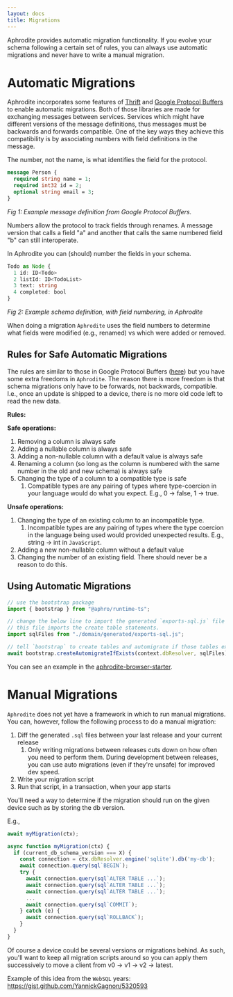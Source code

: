 ```yaml
---
layout: docs
title: Migrations
---
```


Aphrodite provides automatic migration functionality. If you evolve your schema following a certain set of rules, you can always use automatic migrations and never have to write a manual migration.

# Automatic Migrations

Aphrodite incorporates some features of [Thrift](https://thrift.apache.org/) and [Google Protocol Buffers](https://developers.google.com/protocol-buffers) to enable automatic migrations. Both of those libraries are made for exchanging messages between services. Services which might have different versions of the message definitions, thus messages must be backwards and forwards compatible. One of the key ways they achieve this compatibility is by associating numbers with field definitions in the message.

The number, not the name, is what identifies the field for the protocol.

```protobuf
message Person {
  required string name = 1;
  required int32 id = 2;
  optional string email = 3;
}
```
*Fig 1: Example message definition from Google Protocol Buffers.*

Numbers allow the protocol to track fields through renames. A message version that calls a field "a" and another that calls the same numbered field "b" can still interoperate.

In Aphrodite you can (should) number the fields in your schema.

```typescript
Todo as Node {
  1 id: ID<Todo>
  2 listId: ID<TodoList>
  3 text: string
  4 completed: bool
}
```
*Fig 2: Example schema definition, with field numbering, in Aphrodite*

When doing a migration `Aphrodite` uses the field numbers to determine what fields were modified (e.g., renamed) vs which were added or removed.

## Rules for Safe Automatic Migrations

The rules are similar to those in Google Protocol Buffers ([here](https://developers.google.com/protocol-buffers/docs/proto3#updating)) but you have some extra freedoms in `Aphrodite`. The reason there is more freedom is that schema migrations only have to be forwards, not backwards, compatible. I.e., once an update is shipped to a device, there is no more old code left to read the new data.

**Rules:**

**Safe operations:**
1. Removing a column is always safe
2. Adding a nullable column is always safe
3. Adding a non-nullable column with a default value is always safe
4. Renaming a column (so long as the column is numbered with the same number in the old and new schema) is always safe
5. Changing the type of a column to a compatible type is safe
   1. Compatible types are any pairing of types where type-coercion in your language would do what you expect. E.g., 0 -> false, 1 -> true.

**Unsafe operations:**
1. Changing the type of an existing column to an incompatible type.
   1. Incompatible types are any pairing of types where the type coercion in the language being used would provided unexpected results. E.g., string -> int in `JavaScript`.
2. Adding a new non-nullable column without a default value
3. Changing the number of an existing field. There should never be a reason to do this.

## Using Automatic Migrations

```typescript
// use the bootstrap package
import { bootstrap } from "@aphro/runtime-ts";

// change the below line to import the generated `exports-sql.js` file
// this file imports the create table statements.
import sqlFiles from "./domain/generated/exports-sql.js";

// tell `bootstrap` to create tables and automigrate if those tables exist
await bootstrap.createAutomigrateIfExists(context.dbResolver, sqlFiles);
```

You can see an example in the [aphrodite-browser-starter](https://github.com/tantaman/aphrodite-browser-starter/blob/main/src/index.tsx#L21).

# Manual Migrations

`Aphrodite` does not yet have a framework in which to run manual migrations. You can, however, follow the following process to do a manual migration:

1. Diff the generated `.sql` files between your last release and your current release
   1. Only writing migrations between releases cuts down on how often you need to perform them. During development between releases, you can use auto migrations (even if they're unsafe) for improved dev speed.
2. Write your migration script
3. Run that script, in a transaction, when your app starts

You'll need a way to determine if the migration should run on the given device such as by storing the db version.

E.g.,

```typescript
await myMigration(ctx);

async function myMigration(ctx) {
  if (current_db_schema_version === X) {
    const connection = ctx.dbResolver.engine('sqlite').db('my-db');
    await connection.query(sql`BEGIN`);
    try {
      await connection.query(sql`ALTER TABLE ...`);
      await connection.query(sql`ALTER TABLE ...`);
      await connection.query(sql`ALTER TABLE ...`);
      ...
      await connection.query(sql`COMMIT`);
    } catch (e) {
      await connection.query(sql`ROLLBACK`);
    }
  }
}
```

Of course a device could be several versions or migrations behind. As such, you'll want to keep all migration scripts around so you can apply them successively to move a client from v0 -> v1 -> v2 -> latest.

Example of this idea from the `WebSQL` years: https://gist.github.com/YannickGagnon/5320593

